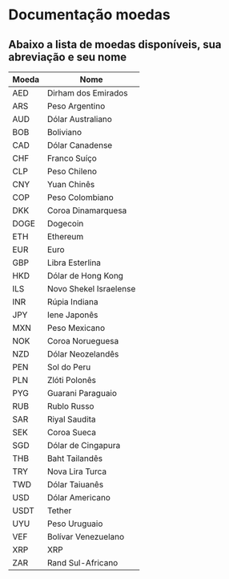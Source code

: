 # Documentação moedas

## Abaixo a lista de moedas disponíveis, sua abreviação e seu nome

| Moeda | Nome                                   |
|-------|----------------------------------------|
| AED   | Dirham dos Emirados                    |
| ARS   | Peso Argentino                         |
| AUD   | Dólar Australiano                      |
| BOB   | Boliviano                              |
| CAD   | Dólar Canadense                        |
| CHF   | Franco Suíço                           |
| CLP   | Peso Chileno                           |
| CNY   | Yuan Chinês                            |
| COP   | Peso Colombiano                        |
| DKK   | Coroa Dinamarquesa                     |
| DOGE  | Dogecoin                               |
| ETH   | Ethereum                               |
| EUR   | Euro                                   |
| GBP   | Libra Esterlina                        |
| HKD   | Dólar de Hong Kong                     |
| ILS   | Novo Shekel Israelense                 |
| INR   | Rúpia Indiana                          |
| JPY   | Iene Japonês                           |
| MXN   | Peso Mexicano                          |
| NOK   | Coroa Norueguesa                       |
| NZD   | Dólar Neozelandês                      |
| PEN   | Sol do Peru                            |
| PLN   | Zlóti Polonês                          |
| PYG   | Guarani Paraguaio                      |
| RUB   | Rublo Russo                            |
| SAR   | Riyal Saudita                          |
| SEK   | Coroa Sueca                            |
| SGD   | Dólar de Cingapura                     |
| THB   | Baht Tailandês                         |
| TRY   | Nova Lira Turca                        |
| TWD   | Dólar Taiuanês                         |
| USD   | Dólar Americano                        |
| USDT  | Tether                                 |
| UYU   | Peso Uruguaio                          |
| VEF   | Bolívar Venezuelano                    |
| XRP   | XRP                                    |
| ZAR   | Rand Sul-Africano                      |


